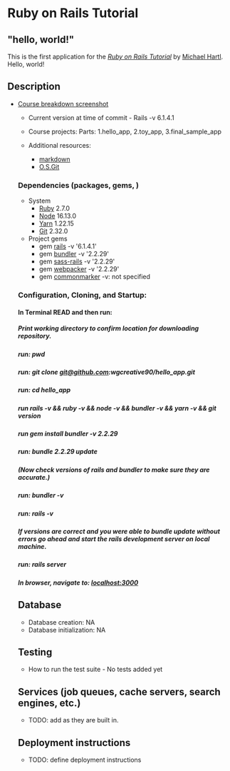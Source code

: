 # Ruby on Rails Tutorial

## "hello, world!"

This is the first application for the
[*Ruby on Rails Tutorial*](https://www.railstutorial.org/)
by [Michael Hartl](https://www.michaelhartl.com/). Hello, world!

## Description
   
* [Course breakdown screenshot](https://user-images.githubusercontent.com/94640109/149971656-c24fb96f-e2e0-43e4-88d5-358d187a7443.png)
    
    * Current version at time of commit - Rails -v 6.1.4.1
    * Course projects: Parts: 1.hello_app, 2.toy_app, 3.final_sample_app

    * Additional resources:
      - [markdown](https://www.markdownguide.org/extended-syntax/#highlight)
      - [O.S.Git](https://ohshitgit.com/)

    ### Dependencies (packages, gems, )
    * System
        * [Ruby](2.7.0) 2.7.0
        * [Node](16.13.0) 16.13.0
        * [Yarn](1.22.15) 1.22.15
        * [Git](2.32.0) 2.32.0
    * Project gems
        * gem [rails](https://github.com) -v '6.1.4.1'
        * gem [bundler](https://github.com) -v '2.2.29'
        * gem [sass-rails](https://github.com) -v '2.2.29'
        * gem [webpacker](https://github.com) -v '2.2.29'
        * gem [commonmarker](https://github.com/gjtorikian/commonmarker) -v: not specified

    ### Configuration, Cloning, and Startup:

    #### In Terminal READ and then run:
    ##### Print working directory to confirm location for downloading repository.
    ##### run: pwd
    ##### run: git clone git@github.com:wgcreative90/hello_app.git
    ##### run: cd hello_app
    ##### run rails -v && ruby -v && node -v && bundler -v && yarn -v && git version
    ##### run gem install bundler -v 2.2.29
    ##### run: bundle _2.2.29_ update

    ##### (Now check versions of rails and bundler to make sure they are accurate.)
    ##### run: bundler -v
    ##### run: rails -v
        
    ##### If versions are correct and you were able to bundle update without errors go ahead and start the rails development server on local machine.
    ##### run: rails server
    ##### In browser, navigate to: [localhost:3000](http://localhost:3000)

    ## Database
    * Database creation: NA
    * Database initialization: NA

    ## Testing
    * How to run the test suite - No tests added yet

    ## Services (job queues, cache servers, search engines, etc.)
    - TODO: add as they are built in.

    ## Deployment instructions
    - TODO: define deployment instructions

